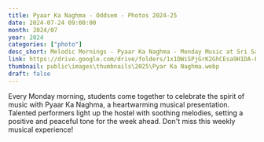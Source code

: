 ```yaml
---
title: Pyaar Ka Naghma - Oddsem - Photos 2024-25
date: 2024-07-24 09:00:00
month: 2024/07
year: 2024
categories: ["photo"]
desc_short: Melodic Mornings - Pyaar Ka Naghma - Monday Music at Sri Sathya Sai Institute, Brindavan Campus
link: https://drive.google.com/drive/folders/1x1DWiSPjGrK2GhCEsa9H1DA-FStRbo45?usp=drive_link
thumbnail: public\images\thumbnails\2025\Pyar Ka Naghma.webp
draft: false
---
```


Every Monday morning, students come together to celebrate the spirit of music with Pyaar Ka Naghma, a heartwarming musical presentation. Talented performers light up the hostel with soothing melodies, setting a positive and peaceful tone for the week ahead. Don't miss this weekly musical experience!